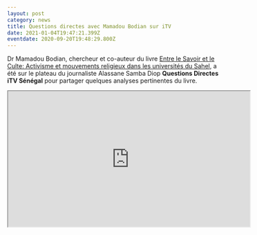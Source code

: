 ```yaml
---
layout: post
category: news
title: Questions directes avec Mamadou Bodian sur iTV
date: 2021-01-04T19:47:21.399Z
eventdate: 2020-09-20T19:48:29.800Z
---
```

Dr Mamadou Bodian, chercheur et co-auteur du livre [Entre le Savoir et le Culte: Activisme et mouvements religieux dans les universités du Sahel](https://www.amalion.net/catalogue/entre-le-savoir-et-le-culte-activisme-et-mouvements-religieux-dans-les-universit%C3%A9s-du-sahel/), a été sur le plateau du journaliste Alassane Samba Diop **Questions Directes**  **iTV Sénégal** pour partager quelques analyses pertinentes du livre.

<div class="video-box"><iframe width="560" height="315" src="https://www.youtube.com/embed/https://youtu.be/GV-WjVOYvbM?rel=0" allow="accelerometer; autoplay; encrypted-media; gyroscope; picture-in-picture" allowfullscreen></iframe></div>